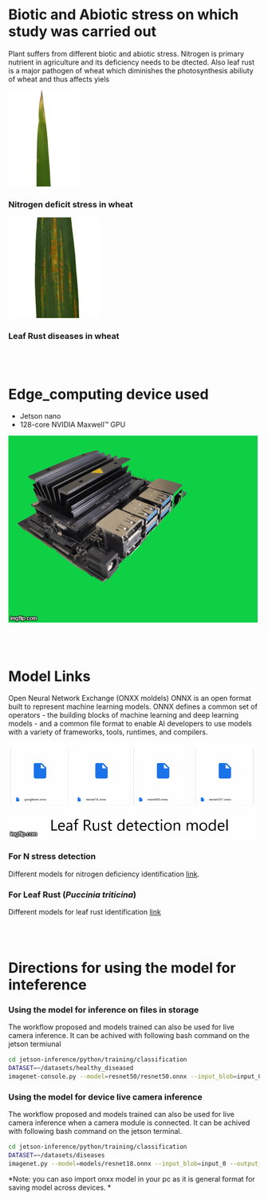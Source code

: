 # Biotic and Abiotic stress on which study was carried out
Plant suffers from different biotic and abiotic stress. Nitrogen is primary nutrient in agriculture and its deficiency needs to be dtected. Also leaf rust is a major pathogen of wheat which diminishes the photosynthesis abiliuty of wheat and thus affects yiels

![](images/n.jpg) 
### Nitrogen deficit stress in wheat

![](images/d.jpg)
### Leaf Rust diseases in wheat

<br><br>
# Edge_computing device used
- Jetson nano
- 128-core NVIDIA Maxwell™ GPU

![Jetson nano](images/main.gif)  

<br><br>
# Model Links
Open Neural Network Exchange (ONXX moldels)
ONNX is an open format built to represent machine learning models. ONNX defines a common set of operators - the building blocks of machine learning and deep learning models - and a common file format to enable AI developers to use models with a variety of frameworks, tools, runtimes, and compilers.

![Jetson nano](images/main_model.gif)

### For N stress detection
Different models for nitrogen deficiency identification
[link](https://drive.google.com/drive/folders/1pVvE13rbemEhJkpmHpb0Y5s4UAAWjaDd?usp=sharing).


### For Leaf Rust (*Puccinia triticina*)
Different models for leaf rust identification
[link](https://drive.google.com/drive/folders/16cp_STmyDPZApVKWuAFTSKa9bHb8TVj7?usp=sharing )  

<br><br>
# Directions for using the model for inteference 
### Using the model for inference on files in storage
The workflow proposed and models trained can also be used for live camera inference. It can be achived with following bash command on the jetson termiunal
```bash
cd jetson-inference/python/training/classification
DATASET=~/datasets/healthy_diseased
imagenet-console.py --model=resnet50/resnet50.onnx --input_blob=input_0 --output_blob=output_0 --labels=$DATASET/labels.txt $DATASET/test/12_diseased.jpg
```
### Using the model for device live camera inference
The workflow proposed and models trained can also be used for live camera inference when a camera module is connected. It can be achived with following bash command on the jetson terminal.
```bash
cd jetson-inference/python/training/classification
DATASET=~/datasets/diseases
imagenet.py --model=models/resnet18.onnx --input_blob=input_0 --output_blob=output_0 --labels=$DATASET/labels.txt csi://0
```



 *Note:  you can aso import onxx model in your pc as it is general format for saving model across devices. *
 
